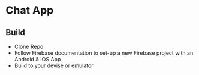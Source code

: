 # Chat App


## Build

- Clone Repo
- Follow Firebase documentation to set-up a new Firebase project with an Android & IOS App
- Build to your devise or emulator
